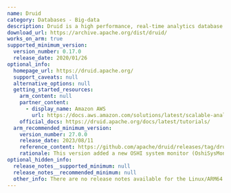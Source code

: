 ```yaml
---
name: Druid
category: Databases - Big-data
description: Druid is a high performance, real-time analytics database that delivers sub-second queries on streaming and batch data at scale and under load.
download_url: https://archive.apache.org/dist/druid/
works_on_arm: true
supported_minimum_version:
  version_number: 0.17.0
  release_date: 2020/01/26
optional_info:
  homepage_url: https://druid.apache.org/
  support_caveats: null
  alternative_options: null
  getting_started_resources:
    arm_content: null
    partner_content:
      - display_name: Amazon AWS
        url: https://docs.aws.amazon.com/solutions/latest/scalable-analytics-using-apache-druid-on-aws/configure-the-solution.html
    official_docs: https://druid.apache.org/docs/latest/tutorials/
  arm_recommended_minimum_version:
    version_number: 27.0.0
    release_date: 2023/08/11
    reference_content: https://github.com/apache/druid/releases/tag/druid-27.0.0
    rationale: This version added a new OSHI system monitor (OshiSysMonitor) to replace SysMonitor. The new monitor has a wider support for different machine architectures including ARM instances.
optional_hidden_info:
  release_notes__supported_minimum: null
  release_notes__recommended_minimum: null
  other_info: There are no release notes available for the Linux/ARM64. Druid seems platform-independent. The first release after the incubation phase, i.e. 0.17.0, is successfully tested on the Neoverse N1 via tar and Druid website can be accessed with release 0.17.0.
---
```

